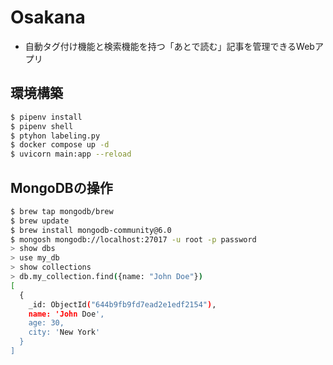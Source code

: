# Osakana

- 自動タグ付け機能と検索機能を持つ「あとで読む」記事を管理できるWebアプリ

## 環境構築

```bash
$ pipenv install
$ pipenv shell
$ ptyhon labeling.py
$ docker compose up -d
$ uvicorn main:app --reload
```

## MongoDBの操作

```bash
$ brew tap mongodb/brew
$ brew update
$ brew install mongodb-community@6.0
$ mongosh mongodb://localhost:27017 -u root -p password
> show dbs
> use my_db
> show collections
> db.my_collection.find({name: "John Doe"})
[
  {
    _id: ObjectId("644b9fb9fd7ead2e1edf2154"),
    name: 'John Doe',
    age: 30,
    city: 'New York'
  }
]
```
